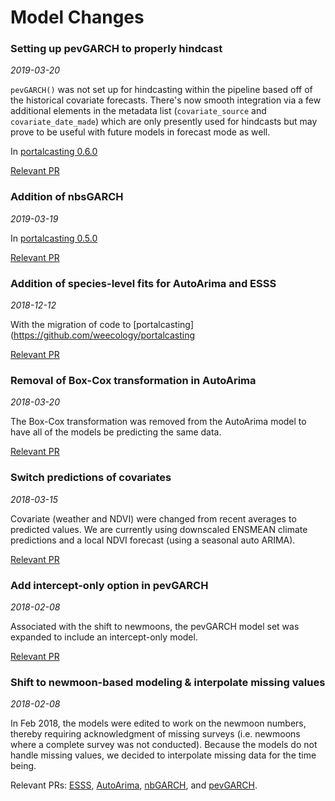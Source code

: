 # Model Changes

### Setting up pevGARCH to properly hindcast
*2019-03-20*

`pevGARCH()` was not set up for hindcasting within the pipeline based off
of the historical covariate forecasts. There's now smooth integration
via a few additional elements in the metadata list (`covariate_source`
and `covariate_date_made`) which are only presently used for hindcasts
but may prove to be useful with future models in forecast mode as well.

In [portalcasting 0.6.0](https://github.com/weecology/portalcasting/releases/tag/v0.6.0)

[Relevant PR](https://github.com/weecology/portalPredictions/pull/324)

### Addition of nbsGARCH
*2019-03-19*

In [portalcasting 0.5.0](https://github.com/weecology/portalcasting/releases/tag/v0.5.0)

[Relevant PR](https://github.com/weecology/portalPredictions/pull/323)

### Addition of species-level fits for AutoArima and ESSS
*2018-12-12*

With the migration of code to [portalcasting](https://github.com/weecology/portalcasting

[Relevant PR](https://github.com/weecology/portalPredictions/pull/295)

### Removal of Box-Cox transformation in AutoArima
*2018-03-20*

The Box-Cox transformation was removed from the AutoArima model
to have all of the models be predicting the same data.

[Relevant PR](https://github.com/weecology/portalPredictions/pull/260)

### Switch predictions of covariates
*2018-03-15*

Covariate (weather and NDVI) were changed from recent 
averages to predicted values. We are currently using downscaled ENSMEAN 
climate predictions and a local NDVI forecast (using a seasonal auto ARIMA).

[Relevant PR](https://github.com/weecology/portalPredictions/pull/251)

### Add intercept-only option in pevGARCH
*2018-02-08*

Associated with the shift to newmoons, the pevGARCH model set
was expanded to include an intercept-only model. 

[Relevant PR](https://github.com/weecology/portalPredictions/pull/221)

### Shift to newmoon-based modeling & interpolate missing values
*2018-02-08*

In Feb 2018, the models were edited to work on the newmoon numbers, thereby 
requiring acknowledgment of missing surveys (i.e. newmoons where a complete 
survey was not conducted). Because the models do not handle missing values, we
decided to interpolate missing data for the time being. 

Relevant PRs:
[ESSS](https://github.com/weecology/portalPredictions/pull/196),
[AutoArima](https://github.com/weecology/portalPredictions/pull/197),
[nbGARCH](https://github.com/weecology/portalPredictions/pull/207), and 
[pevGARCH](https://github.com/weecology/portalPredictions/pull/212).





